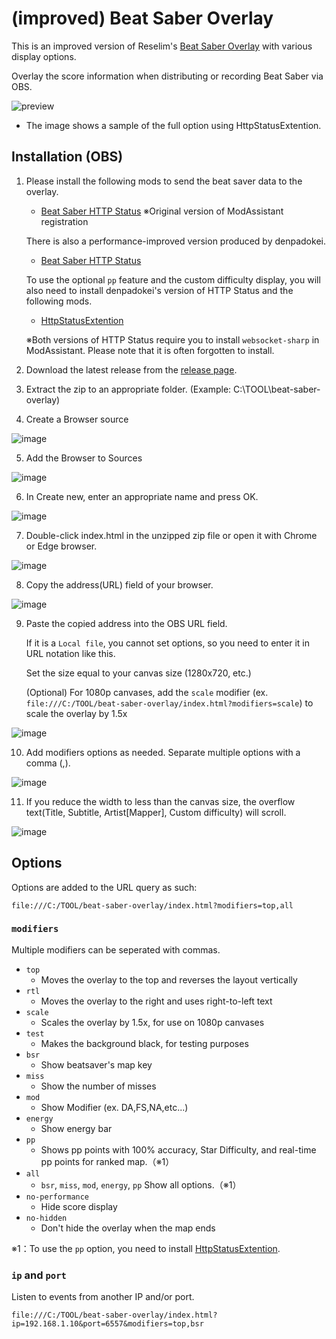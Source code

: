 # (improved) Beat Saber Overlay

This is an improved version of Reselim's [Beat Saber Overlay](https://github.com/Reselim/beat-saber-overlay) with various display options.

Overlay the score information when distributing or recording Beat Saber via OBS.

![preview](https://rynan4818.github.io/beatsaber-overlay-bsr-image.png)

- The image shows a sample of the full option using HttpStatusExtention.

## Installation (OBS)

1. Please install the following mods to send the beat saver data to the overlay.
   - [Beat Saber HTTP Status](https://github.com/opl-/beatsaber-http-status) ※Original version of ModAssistant registration

   There is also a performance-improved version produced by denpadokei.
   - [Beat Saber HTTP Status](https://github.com/denpadokei/beatsaber-http-status)

   To use the optional `pp` feature and the custom difficulty display, you will also need to install denpadokei's version of HTTP Status and the following mods.
	 - [HttpStatusExtention](https://github.com/denpadokei/HttpStatusExtention)

   ※Both versions of HTTP Status require you to install `websocket-sharp` in ModAssistant. Please note that it is often forgotten to install.

2. Download the latest release from the [release page](https://github.com/rynan4818/beat-saber-overlay/releases).

3. Extract the zip to an appropriate folder. (Example: C:\TOOL\beat-saber-overlay)

4. Create a Browser source

![image](https://rynan4818.github.io/beatsaber-overlay-obs-setting1_en.png)

5. Add the Browser to Sources

![image](https://rynan4818.github.io/beatsaber-overlay-obs-setting2_en.png)

6. In Create new, enter an appropriate name and press OK.

![image](https://rynan4818.github.io/beatsaber-overlay-obs-setting3_en.png)

7. Double-click index.html in the unzipped zip file or open it with Chrome or Edge browser.

![image](https://rynan4818.github.io/beatsaber-overlay-obs-setting4_en.png)

8. Copy the address(URL) field of your browser.

![image](https://rynan4818.github.io/beatsaber-overlay-obs-setting5_en.png)

9. Paste the copied address into the OBS URL field.

   If it is a `Local file`, you cannot set options, so you need to enter it in URL notation like this.

   Set the size equal to your canvas size (1280x720, etc.)

   (Optional) For 1080p canvases, add the `scale` modifier (ex. `file:///C:/TOOL/beat-saber-overlay/index.html?modifiers=scale`) to scale the overlay by 1.5x

![image](https://rynan4818.github.io/beatsaber-overlay-obs-setting6_en.png)

10. Add modifiers options as needed. Separate multiple options with a comma (,).

![image](https://rynan4818.github.io/beatsaber-overlay-obs-setting7_en.png)

11. If you reduce the width to less than the canvas size, the overflow text(Title, Subtitle, Artist[Mapper], Custom difficulty) will scroll.

![image](https://rynan4818.github.io/beatsaber-overlay-scllol.gif)

## Options

Options are added to the URL query as such:

```
file:///C:/TOOL/beat-saber-overlay/index.html?modifiers=top,all
```

### `modifiers`

Multiple modifiers can be seperated with commas.

- `top`
	* Moves the overlay to the top and reverses the layout vertically
- `rtl`
	* Moves the overlay to the right and uses right-to-left text
- `scale`
	* Scales the overlay by 1.5x, for use on 1080p canvases
- `test`
	* Makes the background black, for testing purposes
- `bsr`
	* Show beatsaver's map key
- `miss`
	* Show the number of misses
- `mod`
	* Show Modifier (ex. DA,FS,NA,etc...)
- `energy`
	* Show energy bar
- `pp`
	* Shows pp points with 100% accuracy, Star Difficulty, and real-time pp points for ranked map.（※1）
- `all`
	* `bsr`, `miss`, `mod`, `energy`, `pp` Show all options.（※1）
- `no-performance`
	* Hide score display
- `no-hidden`
	* Don't hide the overlay when the map ends

※1：To use the `pp` option, you need to install [HttpStatusExtention](https://github.com/denpadokei/HttpStatusExtention).

### `ip` and `port`

Listen to events from another IP and/or port.
```
file:///C:/TOOL/beat-saber-overlay/index.html?ip=192.168.1.10&port=6557&modifiers=top,bsr
```
